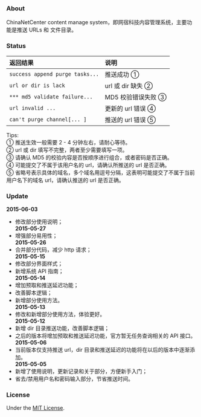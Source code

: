### About

ChinaNetCenter content manage system，即网宿科技内容管理系统，主要功能是推送 URLs 和 文件目录。

### Status

| 返回结果 | 说明 |
| :---------------- | :---------- |
| `success append purge tasks...` | 推送成功 ① |
| `url or dir is lack` | url 或 dir 缺失 ② |
| `*** md5 validate failure...` | MD5 校验错误失败 ③ |
| `url invalid ...` | 更新的 url 错误 ④ |
| `can't purge channel[... ]` | 推送的 url 错误 ⑤ |

Tips:<br>
① 推送生效一般需要 2 - 4 分钟左右，请耐心等待。<br>
② url 或 dir 填写不完整，两者至少需要填写一项。<br>
③ 请确认 MD5 的校验内容是否按顺序进行组合，或者密码是否正确。<br>
④ 可能提交了不属于该用户名的 url，请确认所推送的 url 是否正确。<br>
⑤ 省略号表示具体的域名，多个域名用逗号分隔，这表明可能提交了不属于当前用户名下的域名 url，请确认推送的 url 是否正确。

### Update

**2015-06-03**<br>
- 修改部分使用说明；<br>
**2015-05-27**<br>
- 增强部分易用性；<br>
**2015-05-26**<br>
- 合并部分代码，减少 http 请求；<br>
**2015-05-15**<br>
- 修改部分界面样式；<br>
- 新增系统 API 指南；<br>
**2015-05-14**<br>
- 增加预取和推送延迟功能；<br>
- 改善脚本逻辑；<br>
- 新增部分使用方法。<br>
**2015-05-13**<br>
- 修改和新增部分使用方法，体验更好。<br>
**2015-05-12**<br>
- 新增 dir 目录推送功能，改善脚本逻辑；<br>
- 之后的版本将增加预取和推送延迟功能，官方暂无任务查询相关的 API 接口。<br>
**2015-05-06**<br>
- 当前版本仅支持推送 url，dir 目录和推送延迟的功能将在以后的版本中逐渐添加。<br>
**2015-05-05**<br>
- 新增了使用说明，更新记录和关于部分，方便新手入门；<br>
- 省去/禁用用户名和密码输入部分，节省推送时间。

### License

Under the [MIT License](http://opensource.org/licenses/mit-license.php).
